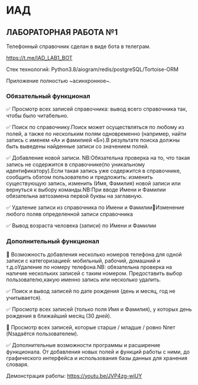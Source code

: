 # ИАД
## ЛАБОРАТОРНАЯ РАБОТА №1

Телефонный справочник сделан в виде бота в телеграм.

https://t.me/IAD_LAB1_BOT

Стек технологий: Python3.8/aiogram/redis/postgreSQL/Tortoise-ORM

Приложение полностью ~асинхронное~.

### Обязательный функционал

✅ Просмотр всех записей справочника: вывод всего справочника так, чтобы было читабельно.

✅ Поиск по справочнику.Поиск может осуществляться по любому из полей, а также по нескольким полям одновременно (например, найти запись с именем «А» и фамилией «Б»).В результате поиска должны быть выведены найденные записи со значением полей.

✅ Добавление новой записи. NB:Обязательна проверка на то, что такая запись не содержится в справочнике(по уникальному идентификатору).Если такая запись уже содержится в справочнике, сообщить обэтом пользователю и предложить: изменить существующую запись, изменить (Имя, Фамилия) новой записи или вернуться к выбору команды.NB:При вводе Имени и Фамилии обязательна автозамена первой буквы на заглавную.

✅ Удаление записи из справочника по Имени и ФамилииИзменение любого поляв определенной записи справочника

✅ Вывод возраста человека (записи) по Имени и Фамилии

### Дополнительный функционал

🚫 Возможность добавления несколько номеров телефона для одной записи с категоризацией: мобильный, рабочий, домашний и т.д.oУдаление по номеру телефона.NB:
обязательна проверка на наличие нескольких записей с таким номером. Предоставить выбор пользователю,какую именно запись или несколько удалить.

✅ Поиск и вывод записей по дате рождения (день и месяц, год не учитывается).

✅ Просмотр всех записей (только поля Имя и Фамилия), у которых день рождения в ближайший месяц (30 дней). 

🚫 Просмотр всех записей, которые старше / младше / ровно Nлет (Nзадаётся пользователем).

✅ Дополнительные возможности программы и расширение функционала. От добавления новых полей и функций работы с ними, до графического интерфейса и использования базы данных для хранения словаря.


Демонстрация работы:
https://youtu.be/JVP4zg-wiUY

